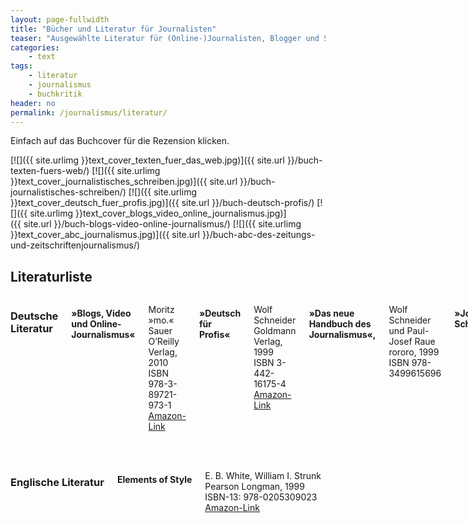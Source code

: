 ```yaml
---
layout: page-fullwidth
title: "Bücher und Literatur für Journalisten"
teaser: "Ausgewählte Literatur für (Online-)Journalisten, Blogger und Schreiber. Die Bücher beschäftigen sich mit Schreibtechniken, Darstellungsformen, der Recherche und Web-Technik."
categories:
    - text
tags:
    - literatur
    - journalismus
    - buchkritik
header: no
permalink: /journalismus/literatur/
---
```

<div class="alert-box info radius">Einfach auf das Buchcover für die Rezension klicken.</div>


[![]({{ site.urlimg }}text_cover_texten_fuer_das_web.jpg)]({{ site.url }}/buch-texten-fuers-web/)
[![]({{ site.urlimg }}text_cover_journalistisches_schreiben.jpg)]({{ site.url }}/buch-journalistisches-schreiben/)
[![]({{ site.urlimg }}text_cover_deutsch_fuer_profis.jpg)]({{ site.url }}/buch-deutsch-profis/)
[![]({{ site.urlimg }}text_cover_blogs_video_online_journalismus.jpg)]({{ site.url }}/buch-blogs-video-online-journalismus/)
[![]({{ site.urlimg }}text_cover_abc_journalismus.jpg)]({{ site.url }}/buch-abc-des-zeitungs-und-zeitschriftenjournalismus/)



## Literaturliste


<div class="row">
<div class="small-6 columns" markdown="1">

### Deutsche Literatur

#### »Blogs, Video und Online-Journalismus«  

Moritz »mo.« Sauer  
O’Reilly Verlag, 2010  
ISBN 978-3-89721-973-1  
<a href="https://www.amazon.de/dp/3897219735?tag=phlow-21&amp;camp=2906&amp;creative=19474&amp;linkCode=as4&amp;creativeASIN=3897219735&amp;adid=0ZS0JSGHEPP9MJ5D28YB&amp;" data-mce-href="https://www.amazon.de/dp/3897219735?tag=phlow-21&amp;camp=2906&amp;creative=19474&amp;linkCode=as4&amp;creativeASIN=3897219735&amp;adid=0ZS0JSGHEPP9MJ5D28YB&amp;">Amazon-Link</a>  

#### »Deutsch für Profis«  

Wolf Schneider  
Goldmann Verlag, 1999  
ISBN 3-442-16175-4   
<a href="http://www.amazon.de/dp/3442161754?tag=phlow-21&amp;camp=1410&amp;creative=6378&amp;linkCode=as1&amp;creativeASIN=3442161754&amp;adid=1BXW3T42DZYT3CFRPN7Z&amp;" data-mce-href="http://www.amazon.de/dp/3442161754?tag=phlow-21&amp;camp=1410&amp;creative=6378&amp;linkCode=as1&amp;creativeASIN=3442161754&amp;adid=1BXW3T42DZYT3CFRPN7Z&amp;">Amazon-Link</a>  

#### »Das neue Handbuch des Journalismus«, 

Wolf Schneider und Paul-Josef Raue  
rororo, 1999  
ISBN 978-3499615696

#### »Journalistisches Schreiben«  

Rene J. Cappon  
Autorenhaus Verlag, 2005  
ISBN 3-93290-925-9  
<a href="http://www.amazon.de/dp/3932909259?tag=phlow-21&amp;camp=1410&amp;creative=6378&amp;linkCode=as1&amp;creativeASIN=3932909259&amp;adid=1H74XS0VEH8QW01Z8W5R&amp;" data-mce-href="http://www.amazon.de/dp/3932909259?tag=phlow-21&amp;camp=1410&amp;creative=6378&amp;linkCode=as1&amp;creativeASIN=3932909259&amp;adid=1H74XS0VEH8QW01Z8W5R&amp;">Amazon-Link</a>

#### »ABC des Zeitungs- und Zeitschriftenjournalismus«  

Volker Wolff  
UVK, 2006  
ISBN 3-89669-578-9  
<a href="http://www.amazon.de/dp/3896695789?tag=phlow-21&amp;camp=1410&amp;creative=6378&amp;linkCode=as1&amp;creativeASIN=3896695789&amp;adid=1GZAEEK2FV5X22F517YK&amp;" data-mce-href="http://www.amazon.de/dp/3896695789?tag=phlow-21&amp;camp=1410&amp;creative=6378&amp;linkCode=as1&amp;creativeASIN=3896695789&amp;adid=1GZAEEK2FV5X22F517YK&amp;">Amazon-Link</a>

#### »Texten fürs Web: Planen, schreiben, multimedial erzählen«

Stefan Heinjk  
dpunkt.verlag, 2011  
2., überarbeitete und erweiterte Auflage  
ISBN 978–3–89864–698–7  
[Amazon-Link](http://www.amazon.de/gp/product/389864698X/ref=as_li_ss_tl?ie=UTF8&tag=phlow-21&linkCode=as2&camp=1638&creative=19454&creativeASIN=389864698X) 

#### »Einführung in den praktischen Journalismus«  

Walther  LaRoche  
Econ Verlag, 2006  
ISBN 3-430-17681-6  
<a href="http://www.amazon.de/gp/product/3430200458/ref=as_li_ss_tl?ie=UTF8&amp;tag=phlow-21&amp;linkCode=as2&amp;camp=1638&amp;creative=19454&amp;creativeASIN=3430200458" data-mce-href="http://www.amazon.de/gp/product/3430200458/ref=as_li_ss_tl?ie=UTF8&amp;tag=phlow-21&amp;linkCode=as2&amp;camp=1638&amp;creative=19454&amp;creativeASIN=3430200458">Amazon-Link</a>

#### »Das Interview«  

Michael Haller  
UVK Medien, 2001  
ISBN-10: 9783896693044  
<a href="http://www.amazon.de/gp/product/3896693042/ref=as_li_ss_tl?ie=UTF8&amp;tag=phlow-21&amp;linkCode=as2&amp;camp=1638&amp;creative=19454&amp;creativeASIN=3896693042" data-mce-href="http://www.amazon.de/gp/product/3896693042/ref=as_li_ss_tl?ie=UTF8&amp;tag=phlow-21&amp;linkCode=as2&amp;camp=1638&amp;creative=19454&amp;creativeASIN=3896693042">Amazon-Link</a>

#### »Recherchieren«  

Michael Haller  
UVK Medien, 2004  
ISBN-10: 9783896694348  
<a href="http://www.amazon.de/gp/product/3896694340/ref=as_li_ss_tl?ie=UTF8&amp;tag=phlow-21&amp;linkCode=as2&amp;camp=1638&amp;creative=19454&amp;creativeASIN=3896694340" data-mce-href="http://www.amazon.de/gp/product/3896694340/ref=as_li_ss_tl?ie=UTF8&amp;tag=phlow-21&amp;linkCode=as2&amp;camp=1638&amp;creative=19454&amp;creativeASIN=3896694340">Amazon-Link</a>

#### »Die Reportage«  

Michael Haller  
UVK Medien, 2006  
ISBN-10: 9783896693051  
<a href="http://www.amazon.de/gp/product/3896693050/ref=as_li_ss_tl?ie=UTF8&amp;tag=phlow-21&amp;linkCode=as2&amp;camp=1638&amp;creative=19454&amp;creativeASIN=3896693050" data-mce-href="http://www.amazon.de/gp/product/3896693050/ref=as_li_ss_tl?ie=UTF8&amp;tag=phlow-21&amp;linkCode=as2&amp;camp=1638&amp;creative=19454&amp;creativeASIN=3896693050">Amazon-Link</a>

#### »Der Relaunch«  

Markus Reiter, Eva-Maria Waas  
UVK Medien, 2009  
ISBN 978-3-86764-040-4  
<a href="http://www.amazon.de/gp/product/3867640408/ref=as_li_ss_tl?ie=UTF8&amp;tag=phlow-21&amp;linkCode=as2&amp;camp=1638&amp;creative=19454&amp;creativeASIN=3867640408" data-mce-href="http://www.amazon.de/gp/product/3867640408/ref=as_li_ss_tl?ie=UTF8&amp;tag=phlow-21&amp;linkCode=as2&amp;camp=1638&amp;creative=19454&amp;creativeASIN=3867640408">Amazon-Link</a>

#### »Die 50 Werkzeuge für gutes Schreiben«  

Roy Peter Clark  
Autorenhaus Verlag, 2009  
ISBN-10: 3866710313  
<a href="http://www.amazon.de/gp/product/3866710313/ref=as_li_ss_tl?ie=UTF8&amp;tag=phlow-21&amp;linkCode=as2&amp;camp=1638&amp;creative=19454&amp;creativeASIN=3866710313" data-mce-href="http://www.amazon.de/gp/product/3866710313/ref=as_li_ss_tl?ie=UTF8&amp;tag=phlow-21&amp;linkCode=as2&amp;camp=1638&amp;creative=19454&amp;creativeASIN=3866710313">Amazon-Link</a>


</div><!-- /.small-6.columns -->
<div class="small-6 columns" markdown="1">

### Englische Literatur

#### Elements of Style

E. B. White, William I. Strunk  
Pearson Longman, 1999  
ISBN-13: 978-0205309023  
<a href="http://www.amazon.de/gp/product/020530902X/ref=as_li_tl?ie=UTF8&camp=1638&creative=19454&creativeASIN=020530902X&linkCode=as2&tag=phlow-21&linkId=6EN7EQEABYYVFJPF">Amazon-Link</a>




</div><!-- /.small-6.columns -->
</div><!-- /.row -->